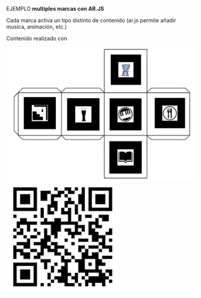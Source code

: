 
EJEMPLO **multiples marcas con AR.JS**

Cada marca activa un tipo distinto de contenido (ar.js permite añadir musica, animación, etc.)

Contenido realizado con 

![Marca](Dado_webvr.png)
![QR](qr-code-webvr.png)

